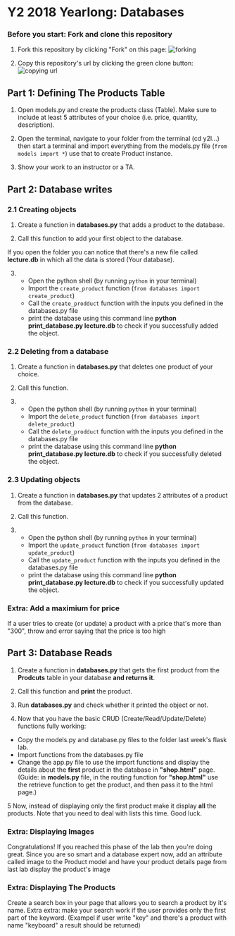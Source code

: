 # Y2 2018 Yearlong: Databases

### Before you start: Fork and clone this repository

1. Fork this repository by clicking "Fork" on this page:
![forking](https://image.ibb.co/jHRieT/forking.png)

2. Copy this repository's url by clicking the green clone button:
![copying url](https://image.ibb.co/n2wYeT/copying_clone.png)


## Part 1: Defining The Products Table

1. Open models.py and create the products class (Table). Make sure to include at least 5 attributes of your choice (i.e. price, quantity, description).

2. Open the terminal, navigate to your folder from the terminal (cd y2l...) then start a terminal and import everything from the models.py file (`from models import *`) use that to create Product instance.

3. Show your work to an instructor or a TA.

## Part 2: Database writes
### 2.1 Creating objects

1. Create a function in **databases.py** that adds a product to the database.

2. Call this function to add your first object to the database.

If you open the folder you can notice that there's a new file called **lecture.db** in which all the data is stored (Your database).

3. * Open the python shell (by running `python` in your terminal) 
   * Import the `create_product` function (`from databases import create_product`) 
   * Call the `create_prodduct` function with the inputs you defined in the databases.py file
   * print the database using this command line **python print_database.py lecture.db** to check if you successfully added the object.


### 2.2 Deleting from a database 

1. Create a function in **databases.py** that deletes one product of your choice.

2. Call this function.

3. * Open the python shell (by running `python` in your terminal) 
   * Import the `delete_product` function (`from databases import delete_product`) 
   * Call the `delete_prodduct` function with the inputs you defined in the databases.py file
   * print the database using this command line **python print_database.py lecture.db** to check if you successfully deleted the object.

### 2.3 Updating objects

1. Create a function in **databases.py** that updates 2 attributes of a product from the database.

2. Call this function.

3. * Open the python shell (by running `python` in your terminal) 
   * Import the `update_product` function (`from databases import update_product`) 
   * Call the `update_product` function with the inputs you defined in the databases.py file
   * print the database using this command line **python print_database.py lecture.db** to check if you successfully updated the object.

### Extra: Add a maximium for price
If a user tries to create (or update) a product with a price that's more than "300", throw and error saying that the price is too high

## Part 3: Database Reads

1. Create a function in **databases.py** that gets the first product from the **Prodcuts** table in your database **and returns it**.

2. Call this function and **print** the product.

3. Run **databases.py** and check whether it printed the object or not.

4. Now that you have the basic CRUD (Create/Read/Update/Delete) functions fully working:
* Copy the models.py and database.py files to the folder last week's flask lab. 
* Import functions from the databases.py file
* Change the app.py file to use the import functions and display the details about the **first** product in the database in **"shop.html"** page.
(Guide: in **models.py** file, in the routing function for **"shop.html"** use the retrieve function to get the product, and then pass it to the html page.)

5 Now, instead of displaying only the first product make it display **all** the products. Note that you need to deal with lists this time. Good luck.


### Extra: Displaying Images
Congratulations! If you reached this phase of the lab then you're doing great. Since you are so smart and a database expert now, add an attribute called image to the Product model and have your product details page from last lab display the product's image


### Extra: Displaying The Products
Create a search box in your page that allows you to search a product by it's name.
Extra extra: make your search work if the user provides only the first part of the keyword. (Exampel if user write "key" and there's a product with name "keyboard" a result should be returned)
